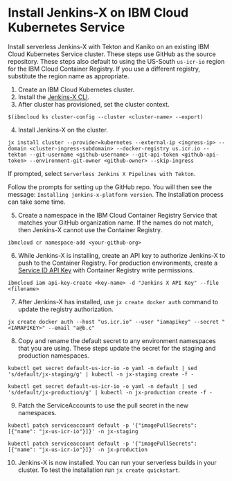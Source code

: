 # Install Jenkins-X on IBM Cloud Kubernetes Service

Install serverless Jenkins-X with Tekton and Kaniko on an existing IBM Cloud Kubernetes Service cluster. These steps use GitHub as the source repository. These steps also default to using the US-South `us-icr-io` region for the IBM Cloud Container Registry. If you use a different registry, substitute the region name as appropriate.


1) Create an IBM Cloud Kubernetes cluster.
2) Install the [Jenkins-X CLI](https://jenkins-x.io/getting-started/install/).
3) After cluster has provisioned, set the cluster context.

```
$(ibmcloud ks cluster-config --cluster <cluster-name> --export)
```

4) Install Jenkins-X on the cluster.

```
jx install cluster --provider=kubernetes --external-ip <ingress-ip> --domain <cluster-ingress-subdomain> --docker-registry us.icr.io --tekton --git-username <github-username> --git-api-token <github-api-token> --environment-git-owner <github-owner> --skip-ingress
```

If prompted, select `Serverless Jenkins X Pipelines with Tekton`.

Follow the prompts for setting up the GitHub repo. You will then see the message: `Installing jenkins-x-platform version`. The installation process can take some time.

5) Create a namespace in the IBM Cloud Container Registry Service that matches your GitHub organization name. If the names do not match, then Jenkins-X cannot use the Container Registry.

```
ibmcloud cr namespace-add <your-github-org>
```

6) While Jenkins-X is installing, create an API key to authorize Jenkins-X to push to the Container Registry. For production environments, create a [Service ID API Key](https://cloud.ibm.com/docs/iam?topic=iam-serviceidapikeys#create_service_key) with Container Registry write permissions.

```
ibmcloud iam api-key-create <key-name> -d "Jenkins X API Key" --file <filename>
```

7) After Jenkins-X has installed, use `jx create docker auth` command to update the registry authorization.

```
jx create docker auth --host "us.icr.io" --user "iamapikey" --secret "<IAMAPIKEY>" --email "a@b.c"
```

8) Copy and rename the default secret to any environment namespaces that you are using. These steps update the secret for the staging and production namespaces.

```
kubectl get secret default-us-icr-io -o yaml -n default | sed 's/default/jx-staging/g' | kubectl -n jx-staging create -f -
```
```
kubectl get secret default-us-icr-io -o yaml -n default | sed 's/default/jx-production/g' | kubectl -n jx-production create -f -
```

9) Patch the ServiceAccounts to use the pull secret in the new namespaces.

```
kubectl patch serviceaccount default -p '{"imagePullSecrets": [{"name": "jx-us-icr-io"}]}' -n jx-staging
```
```
kubectl patch serviceaccount default -p '{"imagePullSecrets": [{"name": "jx-us-icr-io"}]}' -n jx-production
```

10) Jenkins-X is now installed. You can run your serverless builds in your cluster. To test the installation run `jx create quickstart`.

